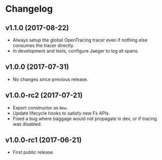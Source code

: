 # Changelog

## v1.1.0 (2017-08-22)

- Always setup the global OpenTracing tracer even if nothing else consumes the
  tracer directly.
- In development and tests, configure Jaeger to log all spans.

## v1.0.0 (2017-07-31)

- No changes since previous release.

## v1.0.0-rc2 (2017-07-21)

- Export constructor as `New`.
- Update lifecycle hooks to satisfy new Fx APIs.
- Fixed a bug where baggage would not propagate in dev, or if tracing was
  disabled.

## v1.0.0-rc1 (2017-06-21)

- First public release.
